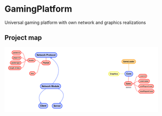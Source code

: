 # GamingPlatform
Universal gaming platform with own network and graphics realizations

## Project map
![project map](https://raw.githubusercontent.com/niyazm524/GamingPlatform/master/project-map.png)